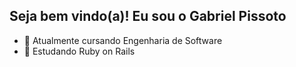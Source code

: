 ## Seja bem vindo(a)! Eu sou o Gabriel Pissoto


- 🔭 Atualmente cursando Engenharia de Software
- 🌱 Estudando Ruby on Rails


